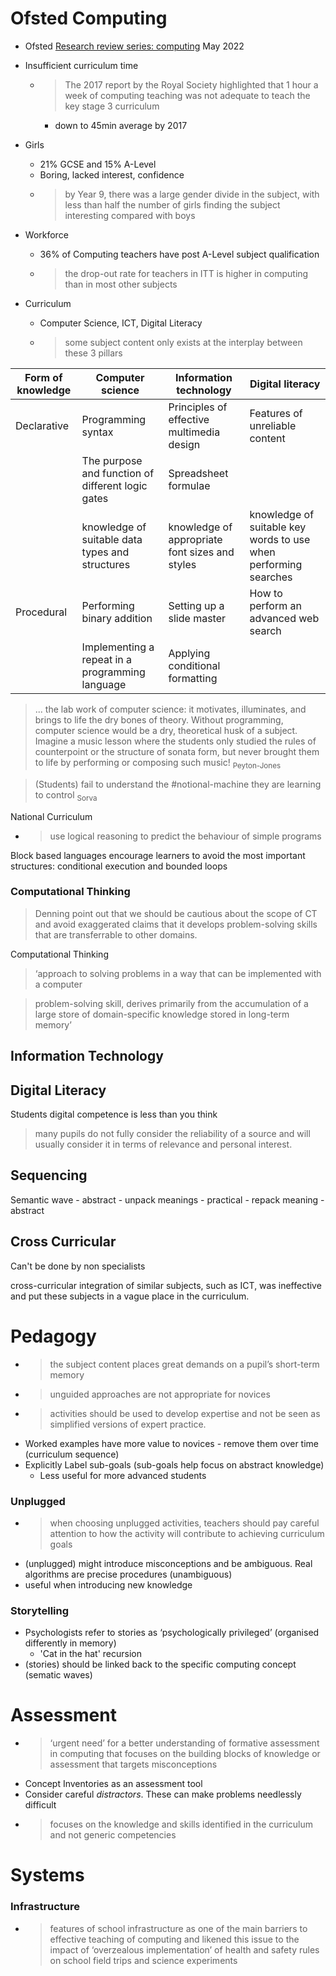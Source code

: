 Ofsted Computing
================

* Ofsted [Research review series: computing](https://www.gov.uk/government/publications/research-review-series-computing/research-review-series-computing) May 2022

* Insufficient curriculum time
    * > The 2017 report by the Royal Society highlighted that 1 hour a week of computing teaching was not adequate to teach the key stage 3 curriculum
        * down to 45min average by 2017
* Girls
    * 21% GCSE and 15% A-Level
    * Boring, lacked interest, confidence
    * > by Year 9, there was a large gender divide in the subject, with less than half the number of girls finding the subject interesting compared with boys
* Workforce
    * 36% of Computing teachers have post A-Level subject qualification
    * > the drop-out rate for teachers in ITT is higher in computing than in most other subjects
* Curriculum
    * Computer Science, ICT, Digital Literacy
    * > some subject content only exists at the interplay between these 3 pillars

| Form of knowledge | Computer science | Information technology | Digital literacy |
|-|-|-|-|
| Declarative 	| Programming syntax | 	Principles of effective multimedia design | Features of unreliable content |
|               | The purpose and function of different logic gates | Spreadsheet formulae |
| | knowledge of suitable data types  and structures | knowledge of appropriate font sizes and styles | knowledge of suitable key words to use when performing searches | 
|Procedural | Performing binary addition | Setting up a slide master | How to perform an advanced web search |
|           | Implementing a repeat in a programming language | Applying conditional formatting |


> ... the lab work of computer science: it motivates, illuminates, and brings to life the dry bones of theory. Without programming, computer science would be a dry, theoretical husk of a subject. Imagine a music lesson where the students only studied the rules of counterpoint or the structure of sonata form, but never brought them to life by performing or composing such music!
<sub>Peyton-Jones</sub>

> (Students) fail to understand the #notional-machine they are learning to control
<sub>Sorva</sub>

National Curriculum
* > use logical reasoning to predict the behaviour of simple programs

Block based languages encourage learners to avoid the most important structures: conditional execution and bounded loops

### Computational Thinking

> Denning point out that we should be cautious about the scope of CT and avoid exaggerated claims that it develops problem-solving skills that are transferrable to other domains.

Computational Thinking
> ‘approach to solving problems in a way that can be implemented with a computer


> problem-solving skill, derives primarily from the accumulation of a large store of domain-specific knowledge stored in long-term memory’

Information Technology
----------------------

Digital Literacy
----------------

Students digital competence is less than you think

> many pupils do not fully consider the reliability of a source and will usually consider it in terms of relevance and personal interest.

Sequencing
----------

Semantic wave - abstract - unpack meanings -  practical - repack meaning - abstract


Cross Curricular
----------------

Can't be done by non specialists

cross-curricular integration of similar subjects, such as ICT, was ineffective and put these subjects in a vague place in the curriculum.

Pedagogy
========

* > the subject content places great demands on a pupil’s short-term memory
* > unguided approaches are not appropriate for novices
* > activities should be used to develop expertise and not be seen as simplified versions of expert practice.
* Worked examples have more value to novices - remove them over time (curriculum sequence)
* Explicitly Label sub-goals (sub-goals help focus on abstract knowledge)
    * Less useful for more advanced students

### Unplugged
* > when choosing unplugged activities, teachers should pay careful attention to how the activity will contribute to achieving curriculum goals
* (unplugged) might introduce misconceptions and be ambiguous. Real algorithms are precise procedures (unambiguous)
* useful when introducing new knowledge

### Storytelling

* Psychologists refer to stories as ‘psychologically privileged’ (organised differently in memory)
    * 'Cat in the hat' recursion
* (stories) should be linked back to the specific computing concept (sematic waves)

Assessment
==========

* > ‘urgent need’ for a better understanding of formative assessment in computing that focuses on the building blocks of knowledge or assessment that targets misconceptions
* Concept Inventories as an assessment tool
* Consider careful _distractors_. These can make problems needlessly difficult
* > focuses on the knowledge and skills identified in the curriculum and not generic competencies

Systems
=======

### Infrastructure
* > features of school infrastructure as one of the main barriers to effective teaching of computing and likened this issue to the impact of ‘overzealous implementation’ of health and safety rules on school field trips and science experiments
  